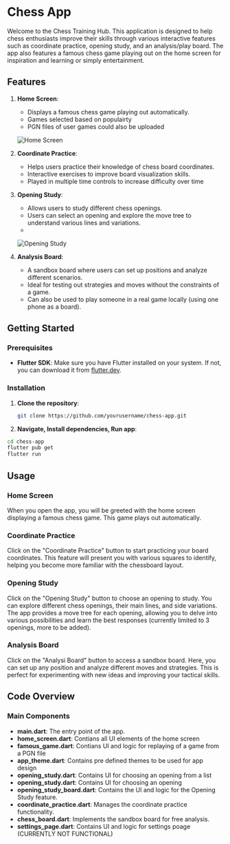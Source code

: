 # Chess App

Welcome to the Chess Training Hub. This application is designed to help chess enthusiasts improve their skills through various interactive features such as coordinate practice, opening study, and an analysis/play board. The app also features a famous chess game playing out on the home screen for inspiration and learning or simply entertainment.

## Features

1. **Home Screen**:
   - Displays a famous chess game playing out automatically.
   - Games selected based on populairty
   - PGN files of user games could also be uploaded
  
   ![Home Screen](images/home_screen.png)

2. **Coordinate Practice**:
   - Helps users practice their knowledge of chess board coordinates.
   - Interactive exercises to improve board visualization skills.
   - Played in multiple time controls to increase difficulty over time 

3. **Opening Study**:
   - Allows users to study different chess openings.
   - Users can select an opening and explore the move tree to understand various lines and variations.
   - 
   ![Opening Study](images/opening_study.png)

4. **Analysis Board**:
   - A sandbox board where users can set up positions and analyze different scenarios.
   - Ideal for testing out strategies and moves without the constraints of a game.
   - Can also be used to play someone in a real game locally (using one phone as a board).

## Getting Started

### Prerequisites

- **Flutter SDK**: Make sure you have Flutter installed on your system. If not, you can download it from [flutter.dev](https://flutter.dev).

### Installation

1. **Clone the repository**:
   ```bash
   git clone https://github.com/yourusername/chess-app.git

2. **Navigate, Install dependencies, Run app**:
  ```bash
  cd chess-app
  flutter pub get
  flutter run
 ```

## Usage

### Home Screen
When you open the app, you will be greeted with the home screen displaying a famous chess game. This game plays out automatically.

### Coordinate Practice
Click on the "Coordinate Practice" button to start practicing your board coordinates. This feature will present you with various squares to identify, helping you become more familiar with the chessboard layout.

### Opening Study
Click on the "Opening Study" button to choose an opening to study. You can explore different chess openings, their main lines, and side variations. The app provides a move tree for each opening, allowing you to delve into various possibilities and learn the best responses (currently limited to 3 openings, more to be added).

### Analysis Board
Click on the "Analysi Board" button to access a sandbox board. Here, you can set up any position and analyze different moves and strategies. This is perfect for experimenting with new ideas and improving your tactical skills.

## Code Overview

### Main Components

- **main.dart**: The entry point of the app.
- **home_screen.dart**: Contians all UI elements of the home screen
- **famous_game.dart**: Contians UI and logic for replaying of a game from a PGN file
- **app_theme.dart**: Contains pre defined themes to be used for app design
- **opening_study.dart**: Contains UI for choosing an opening from a list
- **opening_study.dart**: Contains UI for choosing an opening
- **opening_study_board.dart**: Contains the UI and logic for the Opening Study feature.
- **coordinate_practice.dart**: Manages the coordinate practice functionality.
- **chess_board.dart**: Implements the sandbox board for free analysis.
- **settings_page.dart**: Contains UI and logic for settings poage (CURRENTLY NOT FUNCTIONAL)






